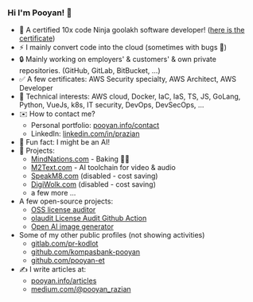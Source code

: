 ### Hi I'm Pooyan! 👋

- 💪 A certified 10x code Ninja goolakh software developer! ([here is the certificate](https://github.com/prazian/how_to_become_10x_developer))
- ⚡ I mainly convert code into the cloud (sometimes with bugs 🐞)
- 🔒 Mainly working on employers' & customers' & own private repositories. (GitHub, GitLab, BitBucket, ...)
- ✅ A few certificates: AWS Security specialty, AWS Architect, AWS Developer
- 🤖 Technical interests: AWS cloud, Docker, IaC, IaS, TS, JS, GoLang, Python, VueJs, k8s, IT security, DevOps, DevSecOps, ...
- ✉️ How to contact me?
  - Personal portfolio: [pooyan.info/contact](https://pooyan.info/contact)
  - LinkedIn: [linkedin.com/in/prazian](https://dk.linkedin.com/in/prazian)
- 🧠 Fun fact: I might be an AI!
- 📢 Projects:
  - [MindNations.com](https://mindnations.com) - Baking 👨‍🍳
  - [M2Text.com](https://m2text.com) - AI toolchain for video & audio
  - [SpeakM8.com](https://speakm8.com) (disabled - cost saving)
  - [DigiWolk.com](https://dashboard.digiwolk.com) (disabled - cost saving)
  - a few more ...
- A few open-source projects:
  - [OSS license auditor](https://github.com/digi-wolk/oss-license-auditor)
  - [olaudit License Audit Github Action](https://github.com/digi-wolk/olaudit-action)
  - [Open AI image generator](https://github.com/prazian/open-ai-image-generate)
- Some of my other public profiles (not showing activities)
  - [gitlab.com/pr-kodlot](https://gitlab.com/pr-kodlot)
  - [github.com/kompasbank-pooyan](https://github.com/kompasbank-pooyan)
  - [github.com/pooyan-et](https://github.com/pooyan-et)
- ✍️ I write articles at:
  - [pooyan.info/articles](https://pooyan.info/articles/)
  - [medium.com/@pooyan_razian](https://medium.com/@pooyan_razian)

